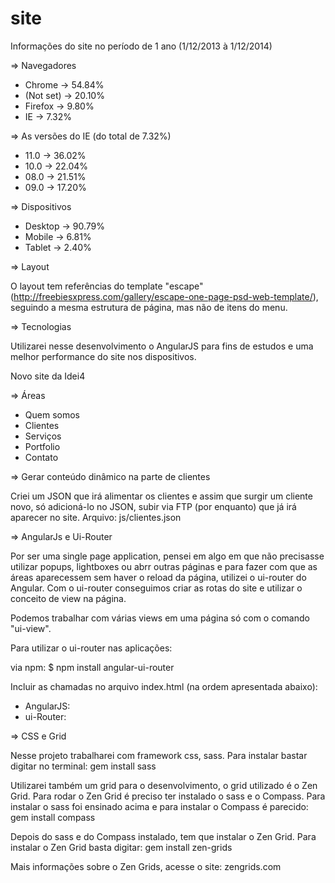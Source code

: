 site
====

Informações do site no período de 1 ano (1/12/2013 à 1/12/2014)

=> Navegadores
- Chrome -> 54.84%
- (Not set) -> 20.10%
- Firefox -> 9.80%
- IE -> 7.32%

=> As versões do IE (do total de 7.32%)
- 11.0 -> 36.02%
- 10.0 -> 22.04%
- 08.0 -> 21.51%
- 09.0 -> 17.20%

=> Dispositivos
- Desktop -> 90.79%
- Mobile -> 6.81%
- Tablet -> 2.40%

=> Layout

O layout tem referências do template "escape" (http://freebiesxpress.com/gallery/escape-one-page-psd-web-template/), seguindo a mesma estrutura de página, mas não de itens do menu.

=> Tecnologias

Utilizarei nesse desenvolvimento o AngularJS para fins de estudos e uma melhor performance do site nos dispositivos.


Novo site da Idei4

=> Áreas

- Quem somos
- Clientes
- Serviços
- Portfolio
- Contato


=> Gerar conteúdo dinâmico na parte de clientes

Criei um JSON que irá alimentar os clientes e assim que surgir um cliente novo, só adicioná-lo no JSON, subir via FTP (por enquanto) que já irá aparecer no site.
Arquivo: js/clientes.json


=> AngularJs e Ui-Router

Por ser uma single page application, pensei em algo em que não precisasse utilizar popups, lightboxes ou abrr outras páginas e para fazer com que as áreas aparecessem sem haver o reload da página, utilizei o ui-router do Angular. Com o ui-router conseguimos criar as rotas do site e utilizar o conceito de view na página.

Podemos trabalhar com várias views em uma página só com o comando "ui-view".

Para utilizar o ui-router nas aplicações:

via npm: $ npm install angular-ui-router

Incluir as chamadas no arquivo index.html (na ordem apresentada abaixo):
- AngularJS: <script src="//ajax.googleapis.com/ajax/libs/angularjs/1.1.5/angular.min.js"></script>
- ui-Router: <script src="//angular-ui.github.io/ui-router/release/angular-ui-router.js"></script>


=> CSS e Grid

Nesse projeto trabalharei com framework css, sass. Para instalar bastar digitar no terminal: gem install sass

Utilizarei também um grid para o desenvolvimento, o grid utilizado é o Zen Grid. Para rodar o Zen Grid é preciso ter instalado o sass e o Compass. Para instalar o sass foi ensinado acima e para instalar o Compass é parecido: gem install compass

Depois do sass e do Compass instalado, tem que instalar o Zen Grid. Para instalar o Zen Grid basta digitar: gem install zen-grids

Mais informações sobre o Zen Grids, acesse o site: zengrids.com